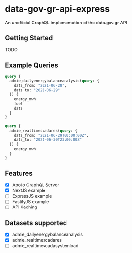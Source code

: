 data-gov-gr-api-express
=======================

An unofficial GraphQL implementation of the data.gov.gr API

## Getting Started

TODO


## Example Queries

```graphql
query {
  admie_dailyenergybalanceanalysis(query: {
    date_from: "2021-06-28",
    date_to: "2021-06-29"
  }) {
    energy_mwh
    fuel
    date
  }
}
```

```graphql
query {
  admie_realtimescadares(query: {
    date_from: "2021-06-29T00:00:00Z",
    date_to: "2021-06-30T23:00:00Z"
  }) {
    energy_mwh
  }
}
```

## Features

- [x] Apollo GraphQL Server
- [x] NextJS example
- [ ] ExpressJS example
- [ ] FastifyJS example
- [ ] API Caching

## Datasets supported

- [x] admie_dailyenergybalanceanalysis
- [x] admie_realtimescadares
- [ ] admie_realtimescadasystemload